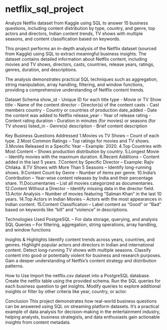# netflix_sql_project
Analyze Netflix dataset from Kaggle using SQL to answer 15 business questions, including content distribution by type, country, and genre, top actors and directors, Indian content trends, TV shows with multiple seasons, and content classification based on keywords.

This project performs an in-depth analysis of the Netflix dataset (sourced from Kaggle) using SQL to extract meaningful business insights. The dataset contains detailed information about Netflix content, including movies and TV shows, directors, casts, countries, release years, ratings, genres, duration, and descriptions.

The analysis demonstrates practical SQL techniques such as aggregation, string manipulation, array handling, filtering, and window functions, providing a comprehensive understanding of Netflix content trends.

Dataset Schema
show_id -	Unique ID for each title
type - Movie or TV Show
title	- Name of the content
director	- Director(s) of the content
casts -	Cast members
country -	Country or countries of production
date_added -	Date the content was added to Netflix
release_year	- Year of release
rating	- Content rating
duration	- Duration in minutes (for movies) or seasons (for TV shows)
listed_in	- Genre(s)
description	- Brief content description

Key Business Questions Addressed
1.Movies vs TV Shows – Count of each type.
2.Most Common Ratings – Top ratings for movies and TV shows.
3.Movies Released in a Specific Year – Example: 2020.
4.Top Countries with Most Content – Shows production distribution by country.
5.Longest Movie – Identify movies with the maximum duration.
6.Recent Additions – Content added in the last 5 years.
7.Content by Specific Director – Example: Rajiv Chilaka.
8.TV Shows with More Than 5 Seasons – Identify long-running shows.
9.Content Count by Genre – Number of items per genre.
10.India’s Contribution – Year-wise content releases by India and their percentage share.
11.Documentaries – List all movies categorized as documentaries.
12.Content Without a Director – Identify missing data in the director field.
13.Actor Analysis – Number of movies featuring “Salman Khan” in the last 10 years.
14.Top Actors in Indian Movies – Actors with the most appearances in Indian content.
15.Content Classification – Label content as “Good” or “Bad” based on keywords like “kill” and “violence” in descriptions.

Technologies Used
PostgreSQL – For data storage, querying, and analysis
SQL Queries – For filtering, aggregation, string operations, array handling, and window functions

Insights & Highlights
Identify content trends across years, countries, and genres.
Highlight popular actors and directors in Indian and international content.
Detect long-running TV shows with multiple seasons.
Classify content into good or potentially violent for business and research purposes.
Gain a deeper understanding of Netflix’s content strategy and distribution patterns.

How to Use
Import the netflix.csv dataset into a PostgreSQL database.
Create the netflix table using the provided schema.
Run the SQL queries for each business question to get insights.
Modify queries to explore additional insights or filter by other criteria like year, country, or actor.

Conclusion
This project demonstrates how real-world business questions can be answered using SQL on streaming platform datasets. It’s a practical example of data analysis for decision-making in the entertainment industry, helping analysts, business strategists, and data enthusiasts gain actionable insights from content metadata.

